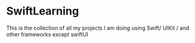 # SwiftLearning
This is the collection of all my projects I am doing using Swift/ UIKit / and other frameworks except swiftUI
